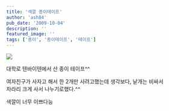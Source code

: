 ```yaml
---
title: '색깔 종이테이프'
author: 'ash84'
pub_date: '2009-10-04'
description: ''
featured_image: ''
tags: ['종이', '종이테이프', '테이프']
---
```



![](http://ash84.net/wp-content/uploads/1/cfile29.uf.132B120B4AC80EC35AD13C.JPG)

대학로 텐바이텐에서 산 종이 테이프^^

여자친구가 사자고 해서 한 2개만 사려고했는데 생각보다, 낱개는 비싸서   
 차라리 크게 사서 나누기로했다.^^

색깔이 너무 이쁘다능



